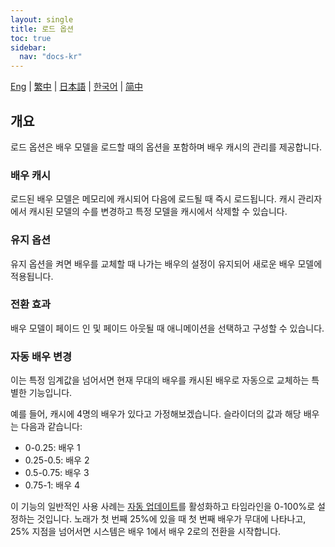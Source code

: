 ```yaml
---
layout: single
title: 로드 옵션
toc: true
sidebar:
  nav: "docs-kr"
---
```

[Eng](/kr/dancexr/features/loader_options) | [繁中](/tw/kr/dancexr/features/loader_options) | [日本語](/jp/kr/dancexr/features/loader_options) | [한국어](/kr/kr/dancexr/features/loader_options) | [简中](/zh/kr/dancexr/features/loader_options)


## 개요
로드 옵션은 배우 모델을 로드할 때의 옵션을 포함하며 배우 캐시의 관리를 제공합니다.

### 배우 캐시
로드된 배우 모델은 메모리에 캐시되어 다음에 로드될 때 즉시 로드됩니다. 캐시 관리자에서 캐시된 모델의 수를 변경하고 특정 모델을 캐시에서 삭제할 수 있습니다.

### 유지 옵션
유지 옵션을 켜면 배우를 교체할 때 나가는 배우의 설정이 유지되어 새로운 배우 모델에 적용됩니다.

### 전환 효과
배우 모델이 페이드 인 및 페이드 아웃될 때 애니메이션을 선택하고 구성할 수 있습니다.

### 자동 배우 변경
이는 특정 임계값을 넘어서면 현재 무대의 배우를 캐시된 배우로 자동으로 교체하는 특별한 기능입니다.

예를 들어, 캐시에 4명의 배우가 있다고 가정해보겠습니다. 슬라이더의 값과 해당 배우는 다음과 같습니다:
* 0-0.25: 배우 1
* 0.25-0.5: 배우 2
* 0.5-0.75: 배우 3
* 0.75-1: 배우 4

이 기능의 일반적인 사용 사례는 [자동 업데이트](autoupdate)를 활성화하고 타임라인을 0-100%로 설정하는 것입니다. 노래가 첫 번째 25%에 있을 때 첫 번째 배우가 무대에 나타나고, 25% 지점을 넘어서면 시스템은 배우 1에서 배우 2로의 전환을 시작합니다.